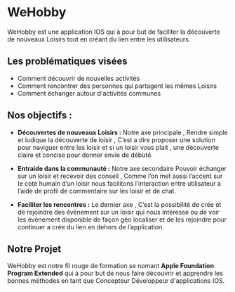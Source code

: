 
# WeHobby

WeHobby est une application IOS qui à pour but de faciliter la découverte de nouveaux Loisirs tout en créant du lien entre les utilisateurs.

## Les problématiques visées

- Comment découvrir de nouvelles activités
- Comment rencontrer des personnes qui partagent les mêmes Loisirs
- Comment échanger autour d'activités communes

## Nos objectifs :

- **Découvertes de nouveaux Loisirs :**
Notre axe principale , Rendre simple et ludique la découverte de loisir , C’est a dire proposer une solution pour naviguer entre les loisir et si un loisir vous plait , une découverte claire et concise pour donner envie de débuté.

- **Entraide dans la communauté :**
Notre axe secondaire Pouvoir échanger sur un loisir et recevoir des conseil , Comme l’on met aussi l’accent sur le coté humain d’un loisir nous facilitons l’interaction entre utilisateur a l’aide de profil de commentaire sur les loisir et de chat.

- **Faciliter les rencontres :**
Le dernier axe , C’est la possibilité de crée et de rejoindre des évènement  sur un loisir qui nous intéresse ou de voir les évènement disponible de façon géo localiser et de les rejoindre pour continuer a crée du lien en dehors de l’application.

## Notre Projet
WeHobby est notre fil rouge de formation se nomant **Apple Foundation Program Extended** qui à pour but de nous faire découvrir et apprendre les bonnes méthodes en tant que Concepteur Développeur d'applications IOS.
